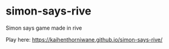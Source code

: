 # simon-says-rive
Simon says game made in rive

Play here: https://kaihenthorniwane.github.io/simon-says-rive/
